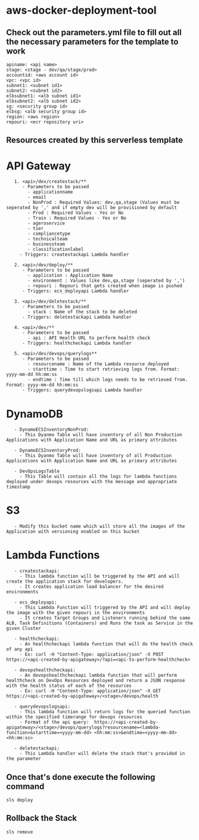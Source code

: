 # aws-docker-deployment-tool


##  Check out the parameters.yml file to fill out all the necessary parameters for the template to work
	apiname: <api name>
	stage: <stage - dev/qa/stage/prod>
	accountid: <aws account id>
	vpc: <vpc id>
	subnet1: <subnet id1>
	subnet2: <subnet id2>
	elbsubnet1: <alb subnet id1>
	elbsubnet2: <alb subnet id2>
	sg: <security group id>
	elbsg: <alb security group id>	
	region: <aws region>
	repouri: <ecr repository uri>


##  Resources created by this serverless template

#	   API Gateway
	   1. <api>/dev/createstack/**
	      - Parameters to be passed
		    - applicationname
		    - email
		    - NonProd : Required Values: dev,qa,stage (Values must be seperated by ',' and if empty dev will be provisioned by default
		    - Prod : Required Values - Yes or No
		    - Train : Required Values - Yes or No
		    - ageroservice
		    - tier
		    - compliancetype
		    - technicalteam
		    - businessteam
		    - classificationlabel
		 - Triggers: createstackapi Lambda handler
		   
	   2. <api>/dev/deploy/**
	      - Parameters to be passed	   
	        - application : Application Name
		    - environment : Values like dev,qa,stage (seperated by ',')
		    - repouri : Repouri that gets created when image is pushed
	      - Triggers: ecs_deployapi Lambda handler
	   
	   3. <api>/dev/deletestack/**
	      - Parameters to be passed	   
	        - stack : Name of the stack to be deleted
		  - Triggers: deletestackapi Lambda handler
		 
	   4. <api>/dev/**
	      - Parameters to be passed	  
	        - api : API Health URL to perform health check
		  - Triggers: healthcheckapi Lambda handler
		 
	   5. <api>/dev/devops/querylogs**
	      - Parameters to be passed	   
	        - resourcename : Name of the Lambda resource deployed
		    - starttime : Time to start retrieving logs from. Format: yyyy-mm-dd hh:mm:ss
		    - endtime : Time till which logs needs to be retrieved from. Format: yyyy-mm-dd hh:mm:ss
	      - Triggers: querydevopslogsapi Lambda handler
		   
#     DynamoDB
	   - DynamoECSInventoryNonProd:
		 - This Dyanmo Table will have inventory of all Non Production Applications with Application Name and URL as primary attributes
		 
	   - DynamoECSInventoryProd:
		 - This Dyanmo Table will have inventory of all Production Applications with Application Name and URL as primary attributes
		 
	   - DevOpsLogsTable
	     - This Table will contain all the logs for lambda functions deployed under devops resources with the message and appropriate timestamp
	
#     S3
	   - Modify this bucket name which will store all the images of the Application with versioning enabled on this bucket
		
#     Lambda Functions
	   - createstackapi:
	     - This lambda function will be triggered by the API and will create the application stack for developers.
		 - It creates application load balancer for the desired environments 
		 
	   - ecs_deployapi:
		 - This Lambda Function will triggered by the API and will deploy the image with the given repouri in the environments
		 - It creates Target Groups and Listeners running behind the same ALB, Task Definitions (Containers) and Runs the task as Service in the given Cluster
	
	   - healthcheckapi:
	     - An healthcheckapi lambda function that will do the health check of any api
		 - Ex: curl -H "Content-Type: application/json" -X POST https://<api-created-by-apigateway>/?api=<api-to-perform-healthcheck>
			
	   - devopshealthcheckapi:
		 - An devopshealthcheckapi lambda function that will perform healthcheck on DevOps Resources deployed and return a JSON response with the health status of each of the resources
		 - Ex: curl -H "Content-Type: application/json" -X GET https://<api-created-by-apigateway>/<stage>/devops/health
		 
	   - querydevopslogsapi:
	     - This lambda function will return logs for the queried function within the specified timerange for devops resources
		 - Format of the api query:  https://<api-created-by-apigateway>/<stage>/devops/querylogs?resourcename=<lambda-function>&starttime=<yyyy-mm-dd> <hh:mm:ss>&endtime=<yyyy-mm-dd> <hh:mm:ss>
		 
	   - deletestackapi:
	     - This Lambda handler will delete the stack that's provided in the parameter


##  Once that's done execute the following command
	sls deploy
	
## Rollback the Stack
	sls remove